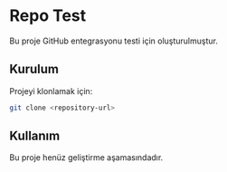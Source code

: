 # Repo Test

Bu proje GitHub entegrasyonu testi için oluşturulmuştur.

## Kurulum

Projeyi klonlamak için:
```bash
git clone <repository-url>
```

## Kullanım

Bu proje henüz geliştirme aşamasındadır.
